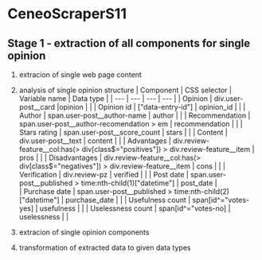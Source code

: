 # CeneoScraperS11
## Stage 1 - extraction of all components for single opinion
1. extracion of single web page content
2. analysis of single opinion structure
| Component | CSS selector | Variable name | Data type |
| --- | --- | --- | --- |
| Opinion | div.user-post__card  |opinion |  |
| Opinion  id | ["data-entry-id"] | opinion_id |  | 
| Author | span.user-post__author-name | author |  |
| Recommendation | span.user-post__author-recomendation > em | recommendation |  |
| Stars rating | span.user-post__score_count | stars |  |
| Content | div.user-post__text | content |  |
| Advantages | 	div.review-feature__col:has(> div[class$="positives"]) > div.review-feature__item | pros |  |
| Disadvantages | div.review-feature__col:has(> div[class$="negatives"]) > div.review-feature__item | cons |  |
| Verification | div.review-pz | verified |  |
| Post date | span.user-post__published > time:nth-child(1)["datetime"] | post_date |  
| Purchase date | span.user-post__published > time:nth-child(2)["datetime"] | purchase_date |  |
| Usefulness count | span[id^="votes-yes] | usefulness |  |
| Uselessness count | span[id^="votes-no] | uselessness |  |

3. extracion of single opinion components
4. transformation of extracted data to given data types